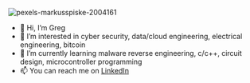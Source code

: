 ![pexels-markusspiske-2004161](https://github.com/user-attachments/assets/55366376-f3f6-4050-a84c-6908905faba4)

- 👋 Hi, I’m Greg
- 👀 I’m interested in cyber security, data/cloud engineering, electrical engineering, bitcoin
- 🌱 I’m currently learning malware reverse engineering, c/c++, circuit design, microcontroller programming
- 📫 You can reach me on [LinkedIn](https://www.linkedin.com/in/gwilkinson01/)

<!---
gwilkinson01/gwilkinson01 is a ✨ special ✨ repository because its `README.md` (this file) appears on your GitHub profile.
You can click the Preview link to take a look at your changes.
--->
